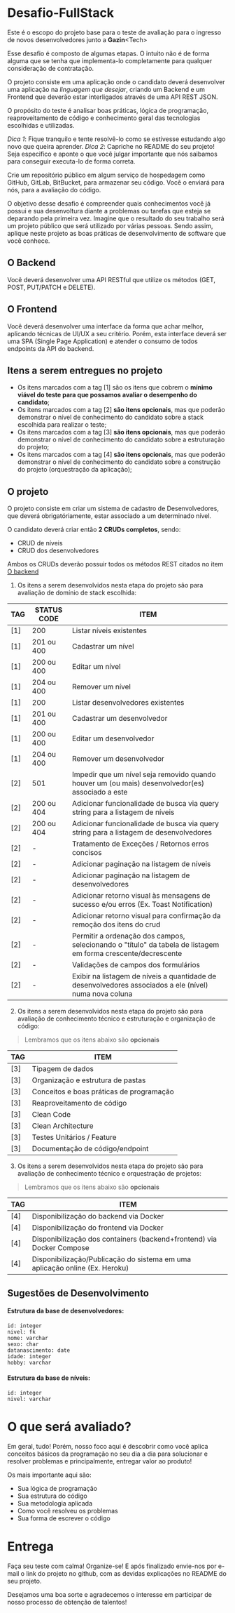 # Desafio-FullStack
Este é o escopo do projeto base para o teste de avaliação para o ingresso de novos desenvolvedores junto a **Gazin**\<Tech>

Esse desafio é composto de algumas etapas. O intuito não é de forma alguma que se tenha que implementa-lo completamente para qualquer consideração de contratação.

O projeto consiste em uma aplicação onde o candidato deverá desenvolver uma aplicação na *linguagem que desejar*, criando um Backend e um Frontend  que deverão estar interligados através de uma API REST JSON.
  
O propósito do teste é analisar boas práticas, lógica de programação, reaproveitamento de código e conhecimento geral das tecnologias escolhidas e utilizadas.

*Dica 1*: Fique tranquilo e tente resolvê-lo como se estivesse estudando algo novo que queira aprender.
*Dica 2*: Capriche no README do seu projeto! Seja especifico e aponte o que você julgar importante que nós saibamos para conseguir executa-lo de forma correta.

Crie um repositório público em algum serviço de hospedagem como GitHub, GitLab, BitBucket, para armazenar seu código. Você o enviará para nós, para a avaliação do código.

O objetivo desse desafio é compreender quais conhecimentos você já possui e sua desenvoltura diante a problemas ou tarefas que esteja se deparando pela primeira vez. Imagine que o resultado do seu trabalho será um projeto público que será utilizado por várias pessoas. Sendo assim, aplique neste projeto as boas práticas de desenvolvimento de software que você conhece.

## O Backend
Você deverá desenvolver uma API RESTful que utilize os métodos (​GET​, ​POST​, ​PUT/PATCH​ e ​DELETE​).

## O Frontend
Você deverá desenvolver uma interface da forma que achar melhor, aplicando técnicas de UI/UX a seu critério. Porém, esta interface deverá ser uma SPA (Single Page Application) e atender o consumo de todos endpoints da API do backend.

## Itens a serem entregues no projeto
* Os itens marcados com a tag [1] são os itens que cobrem o __mínimo viável do teste para que possamos avaliar o desempenho do candidato__;
* Os itens marcados com a tag [2] __são itens opcionais__, mas que poderão demonstrar o nível de conhecimento do candidato sobre a stack escolhida para realizar o teste;
* Os itens marcados com a tag [3] __são itens opcionais__, mas que poderão demonstrar o nível de conhecimento do candidato sobre a estruturação do projeto;
* Os itens marcados com a tag [4] __são itens opcionais__, mas que poderão demonstrar o nível de conhecimento do candidato sobre a construção do projeto (orquestração da aplicação);

## O projeto
O projeto consiste em criar um sistema de cadastro de Desenvolvedores, que deverá obrigatóriamente, estar associado a um determinado nível. 

O candidato deverá criar então **2 CRUDs completos**, sendo:

* CRUD de níveis
* CRUD dos desenvolvedores

Ambos os CRUDs deverão possuir todos os métodos REST citados no item [O backend](https://github.com/dmsysop/gazin-potencial-crud/blob/main/README.md#o-backend)

1. Os itens a serem desenvolvidos nesta etapa do projeto são para avaliação de domínio de stack escolhida:

TAG | STATUS CODE | ITEM
--- | ----------- | ------------
[1] | 200 | Listar níveis existentes
[1] | 201 ou 400 | Cadastrar um nível
[1] | 200 ou 400 | Editar um nível
[1] | 204 ou 400 | Remover um nível
[1] | 200 | Listar desenvolvedores existentes
[1] | 201 ou 400 | Cadastrar um desenvolvedor
[1] | 200 ou 400 | Editar um desenvolvedor
[1] | 204 ou 400 | Remover um desenvolvedor
[2] | 501 | Impedir que um nível seja removido quando houver um (ou mais) desenvolvedor(es) associado a este
[2] | 200 ou 404 | Adicionar funcionalidade de busca via query string para a listagem de níveis
[2] | 200 ou 404 | Adicionar funcionalidade de busca via query string para a listagem de desenvolvedores
[2] | - | Tratamento de Exceções / Retornos erros concisos
[2] | - | Adicionar paginação na listagem de níveis
[2] | - | Adicionar paginação na listagem de desenvolvedores
[2] | - | Adicionar retorno visual às mensagens de sucesso e/ou erros (Ex. Toast Notification)
[2] | - | Adicionar retorno visual para confirmação da remoção dos itens do crud
[2] | - | Permitir a ordenação dos campos, selecionando o "título" da tabela de listagem em forma crescente/decrescente
[2] | - | Validações de campos dos formulários
[2] | - | Exibir na listagem de níveis a quantidade de desenvolvedores associados a ele (nível) numa nova coluna


2. Os itens a serem desenvolvidos nesta etapa do projeto são para avaliação de conhecimento técnico e estruturação e organização de código:
> Lembramos que os itens abaixo são __opcionais__

TAG | ITEM
--- | ------------
[3] |  Tipagem de dados
[3] |  Organização e estrutura de pastas
[3] |  Conceitos e boas práticas de programação
[3] |  Reaproveitamento de código
[3] |  Clean Code
[3] |  Clean Architecture
[3] |  Testes Unitários / Feature
[3] |  Documentação de código/endpoint


3. Os itens a serem desenvolvidos nesta etapa do projeto são para avaliação de conhecimento técnico e orquestração de projetos:
> Lembramos que os itens abaixo são __opcionais__

TAG | ITEM
--- | ------------
[4] | Disponibilização do backend via Docker
[4] | Disponibilização do frontend via Docker
[4] | Disponibilização dos containers (backend+frontend) via Docker Compose
[4] | Disponibilização/Publicação do sistema em uma aplicação online (Ex. Heroku)


## Sugestões de Desenvolvimento

#### Estrutura da base de desenvolvedores:
```
id: integer
nivel: fk
nome: varchar
sexo: char
datanascimento: date
idade: integer
hobby: varchar
```

#### Estrutura da base de níveis:
```
id: integer
nivel: varchar
```

# O que será avaliado?
Em geral, tudo! Porém, nosso foco aqui é descobrir como você aplica conceitos básicos da programação no seu dia a dia para solucionar e resolver problemas e principalmente, entregar valor ao produto!

Os mais importante aqui são:

- Sua lógica de programação
- Sua estrutura do código
- Sua metodologia aplicada
- Como você resolveu os problemas
- Sua forma de escrever o código


# Entrega
Faça seu teste com calma! Organize-se! E após finalizado envie-nos por e-mail o link do projeto no github, com as devidas explicações no README do seu projeto.

Desejamos uma boa sorte e agradecemos o interesse em participar de nosso processo de obtenção de talentos!